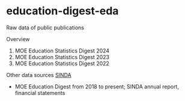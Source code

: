 # education-digest-eda
Raw data of public publications

Overview
1. MOE Education Statistics Digest 2024
2. MOE Education Statistics Digest 2023
3. MOE Education Statistics Digest 2022

Other data sources
[SINDA](https://issuu.com/mysinda)
- MOE Education Digest from 2018 to present; SINDA annual report, financial statements
